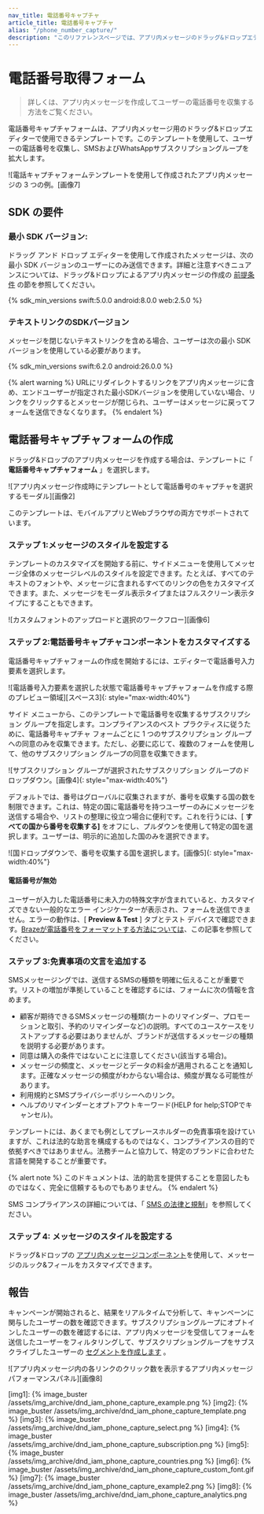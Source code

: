 ```yaml
---
nav_title: 電話番号キャプチャ
article_title: 電話番号キャプチャ
alias: "/phone_number_capture/"
description: "このリファレンスページでは、アプリ内メッセージのドラッグ&ドロップエディターを使用して電話番号キャプチャフォームを作成する方法について説明します。"
---
```


# 電話番号取得フォーム

> 詳しくは、アプリ内メッセージを作成してユーザーの電話番号を収集する方法をご覧ください。

電話番号キャプチャフォームは、アプリ内メッセージ用のドラッグ&ドロップエディターで使用できるテンプレートです。このテンプレートを使用して、ユーザーの電話番号を収集し、SMSおよびWhatsAppサブスクリプショングループを拡大します。

![電話キャプチャフォームテンプレートを使用して作成されたアプリ内メッセージの 3 つの例。[画像7]

## SDK の要件

### 最小 SDK バージョン:

ドラッグ アンド ドロップ エディターを使用して作成されたメッセージは、次の最小 SDK バージョンのユーザーにのみ送信できます。詳細と注意すべきニュアンスについては、ドラッグ&ドロップによるアプリ内メッセージの作成の [前提条件][1] の節を参照してください。

{% sdk_min_versions swift:5.0.0 android:8.0.0 web:2.5.0 %}

### テキストリンクのSDKバージョン

メッセージを閉じないテキストリンクを含める場合、ユーザーは次の最小 SDK バージョンを使用している必要があります。

{% sdk_min_versions swift:6.2.0 android:26.0.0 %}

{% alert warning %}
URLにリダイレクトするリンクをアプリ内メッセージに含め、エンドユーザーが指定された最小SDKバージョンを使用していない場合、リンクをクリックするとメッセージが閉じられ、ユーザーはメッセージに戻ってフォームを送信できなくなります。
{% endalert %}

## 電話番号キャプチャフォームの作成

ドラッグ&ドロップのアプリ内メッセージを作成する場合は、テンプレートに「 **電話番号キャプチャフォーム** 」を選択します。

![アプリ内メッセージ作成時にテンプレートとして電話番号のキャプチャを選択するモーダル][画像2]

このテンプレートは、モバイルアプリとWebブラウザの両方でサポートされています。

### ステップ 1:メッセージのスタイルを設定する

テンプレートのカスタマイズを開始する前に、サイドメニューを使用してメッセージ全体のメッセージレベルのスタイルを設定できます。たとえば、すべてのテキストのフォントや、メッセージに含まれるすべてのリンクの色をカスタマイズできます。また、メッセージをモーダル表示タイプまたはフルスクリーン表示タイプにすることもできます。

![カスタムフォントのアップロードと選択のワークフロー][画像6]

### ステップ 2:電話番号キャプチャコンポーネントをカスタマイズする

電話番号キャプチャフォームの作成を開始するには、エディターで電話番号入力要素を選択します。

![電話番号入力要素を選択した状態で電話番号キャプチャフォームを作成する際のプレビュー領域][スペース3]{: style="max-width:40%"}

サイド メニューから、このテンプレートで電話番号を収集するサブスクリプション グループを指定します。コンプライアンスのベスト プラクティスに従うために、電話番号キャプチャ フォームごとに 1 つのサブスクリプション グループへの同意のみを収集できます。ただし、必要に応じて、複数のフォームを使用して、他のサブスクリプション グループの同意を収集できます。

![サブスクリプション グループが選択されたサブスクリプション グループのドロップダウン。[画像4]{: style="max-width:40%"}

デフォルトでは、番号はグローバルに収集されますが、番号を収集する国の数を制限できます。これは、特定の国に電話番号を持つユーザーのみにメッセージを送信する場合や、リストの整理に役立つ場合に便利です。これを行うには、[ **すべての国から番号を収集する]** をオフにし、プルダウンを使用して特定の国を選択します。ユーザーは、明示的に追加した国のみを選択できます。

![国ドロップダウンで、番号を収集する国を選択します。[画像5]{: style="max-width:40%"}

#### 電話番号が無効

ユーザーが入力した電話番号に未入力の特殊文字が含まれていると、カスタマイズできない一般的なエラー インジケーターが表示され、フォームを送信できません。エラーの動作は、[ **Preview & Test** ] タブとテスト デバイスで確認できます。[Brazeが電話番号をフォーマットする方法については][2]、この記事を参照してください。

### ステップ 3:免責事項の文言を追加する

SMSメッセージングでは、送信するSMSの種類を明確に伝えることが重要です。リストの増加が準拠していることを確認するには、フォームに次の情報を含めます。

- 顧客が期待できるSMSメッセージの種類(カートのリマインダー、プロモーションと取引、予約のリマインダーなど)の説明。すべてのユースケースをリストアップする必要はありませんが、ブランドが送信するメッセージの種類を説明する必要があります。
- 同意は購入の条件ではないことに注意してください(該当する場合)。
- メッセージの頻度と、メッセージとデータの料金が適用されることを通知します。正確なメッセージの頻度がわからない場合は、頻度が異なる可能性があります。
- 利用規約とSMSプライバシーポリシーへのリンク。
- ヘルプのリマインダーとオプトアウトキーワード(HELP for help;STOPでキャンセル)。

テンプレートには、あくまでも例としてプレースホルダーの免責事項を設けていますが、これは法的な助言を構成するものではなく、コンプライアンスの目的で依拠すべきではありません。法務チームと協力して、特定のブランドに合わせた言語を開発することが重要です。

{% alert note %}
このドキュメントは、法的助言を提供することを意図したものではなく、完全に信頼するものでもありません。
{% endalert %}

SMS コンプライアンスの詳細については、「 [SMS の法律と規制][4]」を参照してください。

### ステップ 4: メッセージのスタイルを設定する

ドラッグ&ドロップの [アプリ内メッセージコンポーネント][3]を使用して、メッセージのルック&フィールをカスタマイズできます。

## 報告

キャンペーンが開始されると、結果をリアルタイムで分析して、キャンペーンに関与したユーザーの数を確認できます。サブスクリプショングループにオプトインしたユーザーの数を確認するには、アプリ内メッセージを受信してフォームを送信したユーザーをフィルタリングして、サブスクリプショングループをサブスクライブしたユーザーの [セグメントを作成します][5] 。

![アプリ内メッセージ内の各リンクのクリック数を表示するアプリ内メッセージパフォーマンスパネル][画像8]

[1]: {{site.baseurl}}/user_guide/message_building_by_channel/in-app_messages/drag_and_drop/create/#prerequisites
[2]: {{site.baseurl}}/user_guide/message_building_by_channel/sms/phone_numbers/user_phone_numbers/#importing-phone-numbers
[3]: {{site.baseurl}}/user_guide/message_building_by_channel/in-app_messages/drag_and_drop/create/#drag-and-drop-in-app-message-components
[4]: {{site.baseurl}}/user_guide/message_building_by_channel/sms/sms_laws_and_regulations/
[5]: {{site.baseurl}}/user_guide/engagement_tools/segments/creating_a_segment/

[img1]: {% image_buster /assets/img_archive/dnd_iam_phone_capture_example.png %}
[img2]: {% image_buster /assets/img_archive/dnd_iam_phone_capture_template.png %}
[img3]: {% image_buster /assets/img_archive/dnd_iam_phone_capture_select.png %}
[img4]: {% image_buster /assets/img_archive/dnd_iam_phone_capture_subscription.png %}
[img5]: {% image_buster /assets/img_archive/dnd_iam_phone_capture_countries.png %}
[img6]: {% image_buster /assets/img_archive/dnd_iam_phone_capture_custom_font.gif %}
[img7]: {% image_buster /assets/img_archive/dnd_iam_phone_capture_example2.png %}
[img8]: {% image_buster /assets/img_archive/dnd_iam_phone_capture_analytics.png %}
